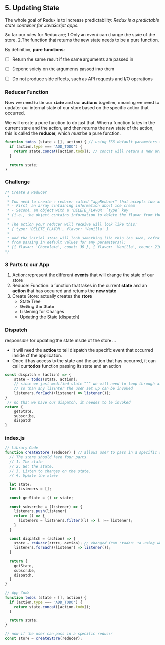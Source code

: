 ## 5. Updating State

The whole goal of Redux is to increase predictability:
_Redux is a predictable state container for JavaScript apps._

So far our rules for Redux are;
1 Only an event can change the state of the store.
2.The function that returns the new state needs to be a pure function.

By definition, **pure functions**:

- [ ] Return the same result if the same arguments are passed in
- [ ] Depend solely on the arguments passed into them
- [ ] Do not produce side effects, such as API requests and I/O operations


### Reducer Function 

Now we need to tie our **state** and our **actions** together, meaning we need to updater our internal state of our store based on the specific action that occurred. 

We will create a pure function to do just that. When a function takes in the current state and the action, and then returns the new state of the action, this is called the **reducer**, which _must_ be a pure function.

````js
function todos (state = [], action) { // using ES6 default parameters to set state to [] if state is undefined as it will be the first time
  if (action.type === 'ADD_TODO') {
    return state.concat([action.todo]); // concat will return a new array with the new action (todo) added to the state
  }

  return state;
}
````

### Challenge

````js
/* Create A Reducer
 *
 * You need to create a reducer called "appReducer" that accepts two arguments:
 * - First, an array containing information about ice cream 
 * - Second, an object with a 'DELETE_FLAVOR' `type` key
 * (i.e., the object contains information to delete the flavor from the state)
 *
 * The action your reducer will receive will look like this:
 * { type: 'DELETE_FLAVOR', flavor: 'Vanilla' }
 *
 * And the initial state will look something like this (as such, refrain 
 * from passing in default values for any parameters!):
 * [{ flavor: 'Chocolate', count: 36 }, { flavor: 'Vanilla', count: 210 }];
*/
````

### 3 Parts to our App

1. Action:  represent the different **events** that will change the state of our store
2. Reducer Function: a function that takes in the current **state** and an **action** that has occurred and returns the **new state**
3. Create Store: actually creates the **store**
   - State Tree
   - Getting the State
   - Listening for Changes
   - Updating the State (dispatch)

### Dispatch

responsible for updating the state inside of the store ...

- It will need the **action** to tell dispatch the specific event that occurred inside of the application.
- Once it has access to the state and the action that has occurred, it can call our **todos** function passing its state and an action

````js
const dispatch = (action) => {
    state = todos(state, action);
    // since we just modified state ^^^ we will need to loop through all of our array of listeners and invoke them
    // so than any lisenter the user set up can be invoked
    listeners.forEach((listener) => listener());
}
 // no that we have our dispatch, it needes to be invoked
return {
    getState,
    subscribe,
    dispatch
}
````

### index.js

````js
// Library Code
function createStore (reducer) { // allows user to pass in a specific reducer function
  // The store should have four parts
  // 1. The state
  // 2. Get the state.
  // 3. Listen to changes on the state.
  // 4. Update the state

  let state;
  let listeners = [];

  const getState = () => state;

  const subscribe = (listener) => {
    listeners.push(listener)
    return () => {
      listeners = listeners.filter((l) => l !== listener);
    }
  }

  const dispatch = (action) => {
    state = reducer(state, action); // changed from 'todos' to using whatever reducer was passed in, since this acts as a 'library'
    listeners.forEach((listener) => listener());
  }

  return {
    getState,
    subscribe,
    dispatch,
  }
}

// App Code
function todos (state = [], action) {
  if (action.type === 'ADD_TODO') {
    return state.concat([action.todo]);
  }

  return state;
}

// now if the user can pass in a specific reducer
const store = createStore(reducer);
````

## 
